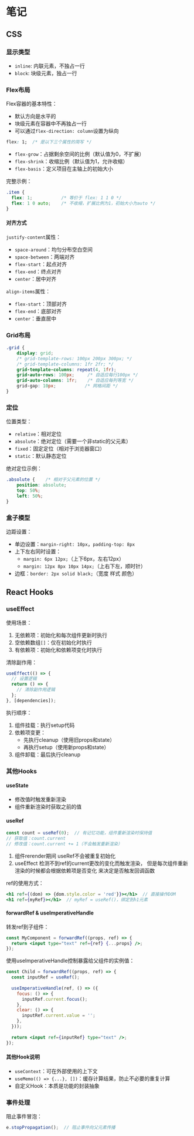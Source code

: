 # 笔记

## CSS

### 显示类型
- `inline`: 内联元素，不独占一行
- `block`: 块级元素，独占一行

### Flex布局
Flex容器的基本特性：
- 默认方向是水平的
- 块级元素在容器中不再独占一行
- 可以通过`flex-direction: column`设置为纵向

```css
flex: 1;  /* 是以下三个属性的简写 */
```
- `flex-grow`：占据剩余空间的比例（默认值为0，不扩展）
- `flex-shrink`：收缩比例（默认值为1，允许收缩）
- `flex-basis`：定义项目在主轴上的初始大小

完整示例：
```css
.item {
  flex: 1;           /* 等价于 flex: 1 1 0 */
  flex: 1 0 auto;    /* 不收缩，扩展比例为1，初始大小为auto */
}
```

#### 对齐方式
`justify-content`属性：
- `space-around`：均匀分布空白空间
- `space-between`：两端对齐
- `flex-start`：起点对齐
- `flex-end`：终点对齐
- `center`：居中对齐

`align-items`属性：
- `flex-start`：顶部对齐
- `flex-end`：底部对齐
- `center`：垂直居中

### Grid布局
```css
.grid {
    display: grid;
    /* grid-template-rows: 100px 200px 300px; */
    /* grid-template-columns: 1fr 2fr; */
    grid-template-columns: repeat(4, 1fr);
    grid-auto-rows: 100px;     /* 自适应每行100px */
    grid-auto-columns: 1fr;    /* 自适应每列等宽 */
    grid-gap: 10px;           /* 网格间距 */
}
```

### 定位
位置类型：
- `relative`：相对定位
- `absolute`：绝对定位（需要一个非static的父元素）
- `fixed`：固定定位（相对于浏览器窗口）
- `static`：默认静态定位

绝对定位示例：
```css
.absolute {    /* 相对于父元素的位置 */
    position: absolute;
    top: 50%;
    left: 50%;
}
```

### 盒子模型
边距设置：
- 单边设置：`margin-right: 10px`，`padding-top: 8px`
- 上下左右同时设置：
  - `margin: 6px 12px;`（上下6px，左右12px）
  - `margin: 12px 8px 10px 14px;`（上右下左，顺时针）
- 边框：`border: 2px solid black;`（宽度 样式 颜色）

## React Hooks

### useEffect
使用场景：
1. 无依赖项：初始化和每次组件更新时执行
2. 空依赖数组`[]`：仅在初始化时执行
3. 有依赖项：初始化和依赖项变化时执行

清除副作用：
```javascript
useEffect(() => {
  // 设置逻辑
  return () => {
    // 清除副作用逻辑
  };
}, [dependencies]);
```

执行顺序：
1. 组件挂载：执行setup代码
2. 依赖项变更：
   - 先执行cleanup（使用旧props和state）
   - 再执行setup（使用新props和state）
3. 组件卸载：最后执行cleanup

### 其他Hooks

#### useState
- 修改值时触发重新渲染
- 组件重新渲染时获取之前的值

#### useRef
```javascript
const count = useRef(0);  // 有记忆功能，组件重新渲染时保持值
// 获取值：count.current
// 修改值：count.current += 1（不会触发重新渲染）
```
1. 组件rerender期间 useRef不会被重复初始化
2. useEffect 检测不到ref的current更改的变化而触发渲染，
   但是每次组件重新渲染的时候都会根据依赖项是否变化
   来决定是否触发回调函数

ref的使用方式：
```jsx
<h1 ref={(dom) => {dom.style.color = 'red'}}></h1>  // 直接操作DOM
<h1 ref={myRef}></h1>  // myRef = useRef()，绑定到h1元素
```

#### forwardRef & useImperativeHandle
转发ref到子组件：
```jsx
const MyComponent = forwardRef((props, ref) => {
  return <input type="text" ref={ref} {...props} />;
});
```

使用useImperativeHandle控制暴露给父组件的实例值：
```jsx
const Child = forwardRef((props, ref) => {
  const inputRef = useRef();
  
  useImperativeHandle(ref, () => ({
    focus: () => {
      inputRef.current.focus();
    },
    clear: () => {
      inputRef.current.value = '';
    },
  }));
  
  return <input ref={inputRef} type="text" />;
});
```

#### 其他Hook说明
- `useContext`：可在外部使用的上下文
- `useMemo(() => {...}, [])`：缓存计算结果，防止不必要的重复计算
- 自定义Hook：本质是功能的封装抽象

### 事件处理
阻止事件冒泡：
```javascript
e.stopPropagation();  // 阻止事件向父元素传播
```